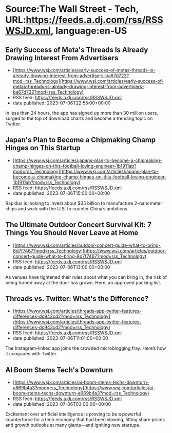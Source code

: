# Source:The Wall Street - Tech, URL:https://feeds.a.dj.com/rss/RSSWSJD.xml, language:en-US

## Early Success of Meta's Threads Is Already Drawing Interest From Advertisers
 - [https://www.wsj.com/articles/early-success-of-metas-threads-is-already-drawing-interest-from-advertisers-ba67d722?mod=rss_Technology](https://www.wsj.com/articles/early-success-of-metas-threads-is-already-drawing-interest-from-advertisers-ba67d722?mod=rss_Technology)
 - RSS feed: https://feeds.a.dj.com/rss/RSSWSJD.xml
 - date published: 2023-07-06T22:55:00+00:00

In less than 24 hours, the app has signed up more than 30 million users, surged to the top of download charts and become a trending topic on Twitter.

## Japan's Plan to Become a Chipmaking Champ Hinges on This Startup
 - [https://www.wsj.com/articles/japans-plan-to-become-a-chipmaking-champ-hinges-on-this-football-loving-engineer-1b1911ab?mod=rss_Technology](https://www.wsj.com/articles/japans-plan-to-become-a-chipmaking-champ-hinges-on-this-football-loving-engineer-1b1911ab?mod=rss_Technology)
 - RSS feed: https://feeds.a.dj.com/rss/RSSWSJD.xml
 - date published: 2023-07-06T15:00:00+00:00

Rapidus is looking to invest about $35 billion to manufacture 2-nanometer chips and work with the U.S. to counter China’s ambitions.

## The Ultimate Outdoor Concert Survival Kit: 7 Things You Should Never Leave at Home
 - [https://www.wsj.com/articles/outdoor-concert-guide-what-to-bring-8d7f7467?mod=rss_Technology](https://www.wsj.com/articles/outdoor-concert-guide-what-to-bring-8d7f7467?mod=rss_Technology)
 - RSS feed: https://feeds.a.dj.com/rss/RSSWSJD.xml
 - date published: 2023-07-06T13:00:00+00:00

As venues have tightened their rules about what you can bring in, the risk of being turned away at the door has grown. Here, an approved packing list.

## Threads vs. Twitter: What's the Difference?
 - [https://www.wsj.com/articles/threads-app-twitter-features-differences-dc943cd2?mod=rss_Technology](https://www.wsj.com/articles/threads-app-twitter-features-differences-dc943cd2?mod=rss_Technology)
 - RSS feed: https://feeds.a.dj.com/rss/RSSWSJD.xml
 - date published: 2023-07-06T11:01:00+00:00

The Instagram-linked app joins the crowded microblogging fray. Here’s how it compares with Twitter.

## AI Boom Stems Tech's Downturn
 - [https://www.wsj.com/articles/ai-boom-stems-techs-downturn-a669b4a3?mod=rss_Technology](https://www.wsj.com/articles/ai-boom-stems-techs-downturn-a669b4a3?mod=rss_Technology)
 - RSS feed: https://feeds.a.dj.com/rss/RSSWSJD.xml
 - date published: 2023-07-06T03:00:00+00:00

Excitement over artificial intelligence is proving to be a powerful counterforce for a tech economy that had been slowing, lifting share prices and growth outlooks at many giants—and igniting new startups.

